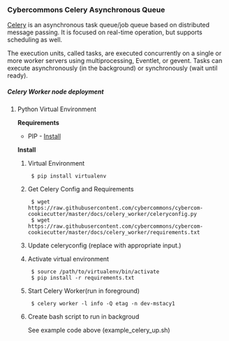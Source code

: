 ### Cybercommons Celery Asynchronous Queue

[Celery](http://www.celeryproject.org/) is an asynchronous task queue/job queue based on distributed message passing. It is focused on real-time operation, but supports scheduling as well.

The execution units, called tasks, are executed concurrently on a single or more worker servers using multiprocessing, Eventlet, or gevent. Tasks can execute asynchronously (in the background) or synchronously (wait until ready).

##### Celery Worker node deployment

1. Python Virtual Environment 
	
	__Requirements__
	
	* PIP - [Install](https://packaging.python.org/en/latest/install_requirements_linux/#installing-pip-setuptools-wheel-with-linux-package-managers)
	
	__Install__
	
	1. Virtual Environment
	
	        $ pip install virtualenv
	
	2. Get Celery Config and Requirements
		         
	        $ wget https://raw.githubusercontent.com/cybercommons/cybercom-cookiecutter/master/docs/celery_worker/celeryconfig.py
            $ wget https://raw.githubusercontent.com/cybercommons/cybercom-cookiecutter/master/docs/celery_worker/requirements.txt 

    3. Update celeryconfig (replace <variables> with appropriate input.)
    4. Activate virtual environment

            $ source /path/to/virtualenv/bin/activate
            $ pip install -r requirements.txt

    4. Start Celery Worker(run in foreground) 

            $ celery worker -l info -Q etag -n dev-mstacy1

    5. Create bash script to run in backgroud

        See example code above (example_celery_up.sh)         

